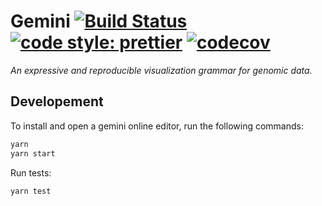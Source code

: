 # Gemini [![Build Status](https://travis-ci.com/sehilyi/gemini.svg?branch=master)](https://travis-ci.com/sehilyi/gemini) [![code style: prettier](https://img.shields.io/badge/code_style-prettier-ff69b4.svg?style=flat-square)](https://github.com/prettier/prettier) [![codecov](https://codecov.io/gh/sehilyi/gemini/branch/master/graph/badge.svg)](https://codecov.io/gh/sehilyi/gemini)

*An expressive and reproducible visualization grammar for genomic data.*

## Developement

To install and open a gemini online editor, run the following commands:

```sh
yarn
yarn start
```

Run tests:

```sh
yarn test
```
